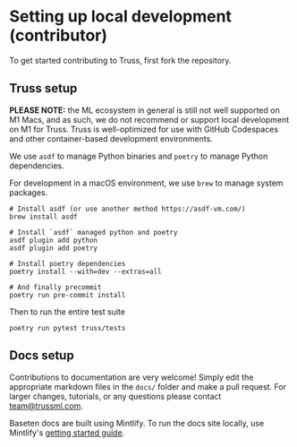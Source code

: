 # Setting up local development (contributor)

To get started contributing to Truss, first fork the repository.

## Truss setup

**PLEASE NOTE:** the ML ecosystem in general is still not well supported on M1 Macs, and as such, we do not recommend or support local development on M1 for Truss. Truss is well-optimized for use with GitHub Codespaces and other container-based development environments.

We use `asdf` to manage Python binaries and `poetry` to manage Python dependencies.

For development in a macOS environment, we use `brew` to manage system packages.

```
# Install asdf (or use another method https://asdf-vm.com/)
brew install asdf

# Install `asdf` managed python and poetry
asdf plugin add python
asdf plugin add poetry

# Install poetry dependencies
poetry install --with=dev --extras=all

# And finally precommit
poetry run pre-commit install
```

Then to run the entire test suite

```
poetry run pytest truss/tests
```

## Docs setup

Contributions to documentation are very welcome! Simply edit the appropriate markdown files in the `docs/` folder and make a pull request. For larger changes, tutorials, or any questions please contact [team@trussml.com](mailto:team@trussml.com).

Baseten docs are built using Mintlify. To run the docs site locally, use Mintlify's [getting started guide](https://mintlify.com/docs/development).
